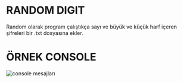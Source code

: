 # RANDOM DIGIT
Random olarak program çalıştıkça sayı ve büyük ve küçük harf içeren şifreleri bir .txt dosyasına ekler.

# ÖRNEK CONSOLE
![console mesajları](https://github.com/furkanO1/Random-Digit/blob/console.png?raw=true)
